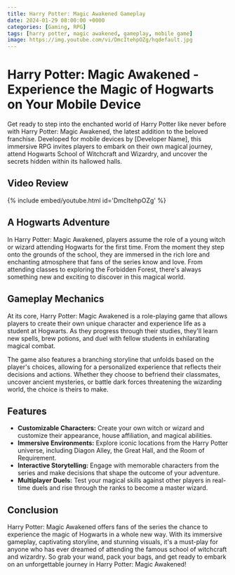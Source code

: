 ```yaml
---
title: Harry Potter: Magic Awakened Gameplay
date: 2024-01-29 08:00:00 +0000
categories: [Gaming, RPG]
tags: [harry potter, magic awakened, gameplay, mobile game]
image: https://img.youtube.com/vi/DmcItehpOZg/hqdefault.jpg
---
```


# Harry Potter: Magic Awakened - Experience the Magic of Hogwarts on Your Mobile Device

Get ready to step into the enchanted world of Harry Potter like never before with Harry Potter: Magic Awakened, the latest addition to the beloved franchise. Developed for mobile devices by [Developer Name], this immersive RPG invites players to embark on their own magical journey, attend Hogwarts School of Witchcraft and Wizardry, and uncover the secrets hidden within its hallowed halls.

## Video Review

{% include embed/youtube.html id='DmcItehpOZg' %}

## A Hogwarts Adventure

In Harry Potter: Magic Awakened, players assume the role of a young witch or wizard attending Hogwarts for the first time. From the moment they step onto the grounds of the school, they are immersed in the rich lore and enchanting atmosphere that fans of the series know and love. From attending classes to exploring the Forbidden Forest, there's always something new and exciting to discover in this magical world.

## Gameplay Mechanics

At its core, Harry Potter: Magic Awakened is a role-playing game that allows players to create their own unique character and experience life as a student at Hogwarts. As they progress through their studies, they'll learn new spells, brew potions, and duel with fellow students in exhilarating magical combat.

The game also features a branching storyline that unfolds based on the player's choices, allowing for a personalized experience that reflects their decisions and actions. Whether they choose to befriend their classmates, uncover ancient mysteries, or battle dark forces threatening the wizarding world, the choice is theirs to make.

## Features

- **Customizable Characters:** Create your own witch or wizard and customize their appearance, house affiliation, and magical abilities.
- **Immersive Environments:** Explore iconic locations from the Harry Potter universe, including Diagon Alley, the Great Hall, and the Room of Requirement.
- **Interactive Storytelling:** Engage with memorable characters from the series and make decisions that shape the outcome of your adventure.
- **Multiplayer Duels:** Test your magical skills against other players in real-time duels and rise through the ranks to become a master wizard.

## Conclusion

Harry Potter: Magic Awakened offers fans of the series the chance to experience the magic of Hogwarts in a whole new way. With its immersive gameplay, captivating storyline, and stunning visuals, it's a must-play for anyone who has ever dreamed of attending the famous school of witchcraft and wizardry. So grab your wand, pack your bags, and get ready to embark on an unforgettable journey in Harry Potter: Magic Awakened!
